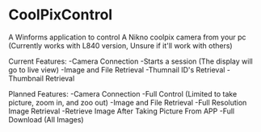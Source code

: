 # CoolPixControl
A Winforms application to control A Nikno coolpix camera from your pc (Currently works with L840 version, Unsure if it'll work with others)

Current Features:
-Camera Connection
	-Starts a session (The display will go to live view)
-Image and File Retrieval
	-Thumnail ID's Retrieval
	-Thumbnail Retrieval


Planned Features:
-Camera Connection
	-Full Control (Limited to take picture, zoom in, and zoo out)
-Image and File Retrieval
	-Full Resolution Image Retrieval
	-Retrieve Image After Taking Picture From APP
	-Full Download (All Images)